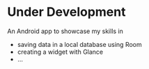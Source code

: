 # Under Development
An Android app to showcase my skills in 
* saving data in a local database using Room
* creating a widget with Glance
* ...
